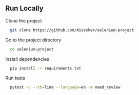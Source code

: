 
## Run Locally

Clone the project

```bash
  git clone https://github.com/ASsssker/selenium-project
```

Go to the project directory

```bash
  cd selenium-project
```

Install dependencies

```bash
  pip install -r requirements.txt
```

Run tests
```bash
  pytest -v --tb=line --language=en -m need_review
```